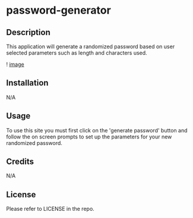 # password-generator

## Description

This application will generate a randomized password based on user selected parameters such as length and characters used.

! [image](./assets/images/password-generator.png)


## Installation

N/A

## Usage

To use this site you must first click on the 'generate password' button and follow the on screen prompts to set up the parameters for your new randomized password.

## Credits

N/A

## License

Please refer to LICENSE in the repo. 